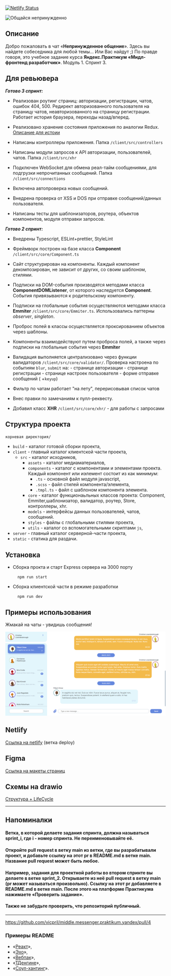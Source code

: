 [![Netlify Status](https://api.netlify.com/api/v1/badges/cc37130e-3551-46c1-9f0d-68ce33b86df0/deploy-status)](https://app.netlify.com/sites/keen-gates-c91a4b/deploys)

![Общайся непринужденно](https://robohash.org/illoadipisciconsequuntur.png?size=200x200&set=set1)

## Описание

Добро пожаловать в чат «**Непринужденное общение**». Здесь вы найдете собеседника для любой темы… Или Вас найдут ;)
По правде говоря, это учебное задание курса **Яндекс.Практикум «Мидл-фронтенд разработчик»**. Модуль 1. Спринт 3.

## Для ревьювера

**_Готово 3 спринт:_**


-  Реализован роутинг страниц: авторизации, регистрации, чатов, ошибок 404, 500.
   Редирект авторизованного пользователя на страницу чатов, неавторизованного на страницу регистрации.
   Работает история браузера, переходы назад/вперед.

-  Реализовано хранение состояния приложения по аналогии Redux. [Описание для истоии](https://yandex-students.slack.com/archives/C01ULNXB2HK/p1619947642074100?thread_ts=1619859734.055200&cid=C01ULNXB2HK)

-  Написаны контроллеры приложения. Папка `/client/src/controllers`
-  Написаны модули запросов к API авторизации, пользователей, чатов. Папка `/client/src/xhr`
-  Подключен WebSocket для обмена реал-тайм сообщениями, для подгрузки непрочитанных сообщений. Папка `/client/src/connections`
-  Включена автопроверка новых сообщений.
-  Внедрена проверка от XSS и DOS при отправке сообщений/данных пользователя.
-  Написаны тесты для шаблонизаторов, роутера, объектов компонентов, модуля отправки запросов.

**_Готово 2 спринт:_**

-  Внедрены Typescript, ESLint+prettier, StyleLint
-  Фреймворк построен на базе класса **Component** `/client/src/core/Component.ts`
-  Сайт структурирован на компоненты. Каждый компонент декомпозирован, не зависит от других, со своим шаблоном, стилями.
-  Подписки на DOM-события производятся методами класса **ComponentDOMListener**, от которого наследуется **Component**. События привязываются к родительскому компоненту.
-  Подписки на глобальные события осуществляются методами класса **Emmiter** `/client/src/core/Emmiter.ts`. Использовались паттерны _observer_, _singleton_.
-  Проброс полей в классы осуществляется проксированием объектов через шаблоны.
   <TagName bind:prop="somepropfromcomponent"></TagName>
-  Компоненты взаимодействуют путем проброса полей, а также через подписки на глобальные события через **Emmiter**

-  Валидация выполняется централизовано через функции валидаторов `/client/src/core/validator/`. Проверка настроена по событиям `blur`, `submit` на: - странице авторизации - странице регистрации - странице настроек пользователя - форме отправке сообщений ( +`keyup`)

-  Фильтр по чатам работает "на лету", перерисовывая список чатов
-  Внес правки по замечаниям к пулл-реквесту.
-  Добавил класс **XHR** `/client/src/core/xhr/` - для работы с запросами

## Структура проекта

`корневая директория/`

-  `build` - каталог готовой сборки проекта,
-  `client` - главный каталог клиентской части проекта,
   -  `src` - каталог исходников,
      -  `assets` - каталог медиаматериалов,
      -  `components` - каталог с компонентами и элементами проекта. Каждый компонент или иэлемент состоит из как минимум:
         -  `.ts` - основной файл модуля javascript,
         -  `.scss` - файл стилей компонента/элемента,
         -  `.tmpl.ts` - файл с шаблоном компонента элемента.
      -  `core` - каталог функционаьльных классов проекта: Component, Emmiter,шаблонизатор, валидатор, роутер, Store, контроллеры, xhr.
      -  `models` - интерфейсы данных пользователей, чатов, сообщений.
      -  `styles` - файлы с глобальными стилями проекта,
      -  `utils` - каталог со вспомогательными скриптами `js`,
-  `server` - главный каталог серверной-части проекта,
-  `static` - статика для раздачи.

## Установка

-  Сборка прокта и старт Express сервера на 3000 порту

         npm run start

-  Сборка клиентской части в режиме разработки

         npm run dev

## **Примеры использования**

Жмакай на чаты - увидишь сообщения!

![Скрин](screenshots/chat.png)

## Netlify

[Ссылка на netlify](https://keen-gates-c91a4b.netlify.app/) (ветка deploy)

## Figma

[Ссылка на макеты страниц](https://www.figma.com/file/4EHI7pSzvl3b5SrxIutW21/Chat-Copy?node-id=0%3A1)

## Схемы на drawio

[Структура + LifeCycle](https://drive.google.com/file/d/1rwi9dgw6X8VuwrvWYuE2SwFqzjCtea8p/view?usp=sharing)

---

## Напоминалки

#### Ветка, в которой делаете задания спринта, должна называться sprint_i, где i - номер спринта. Не переименовывайте её.

#### Откройте pull request в ветку main из ветки, где вы разрабатывали проект, и добавьте ссылку на этот pr в README.md в ветке main. Название pull request может быть любое.

#### Например, задания для проектной работы во втором спринте вы делаете в ветке sprint_2. Открываете из неё pull request в ветку main (pr может называться произвольно). Ссылку на этот pr добавляете в README.md в ветке main. После этого на платформе Практикума нажимаете «Проверить задание».

#### Также не забудьте проверить, что репозиторий публичный.

---

https://github.com/vicpril/middle.messenger.praktikum.yandex/pull/4

### **Примеры README**

-  «[Реакт](https://github.com/facebook/react)»,
-  «[Эхо](https://github.com/labstack/echo)»,
-  «[Вебпак](https://github.com/webpack/webpack)»,
-  «[ТДенгине](https://github.com/taosdata/TDengine)»,
-  «[Соул-хантинг](https://github.com/vladpereskokov/soul-hunting/)».

